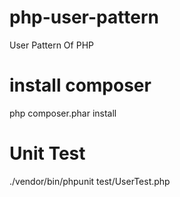# php-user-pattern
User Pattern Of PHP
# install composer 
php composer.phar install
# Unit Test 
./vendor/bin/phpunit test/UserTest.php